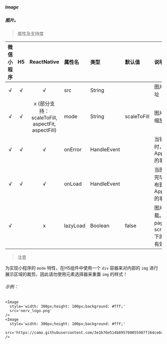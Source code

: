 ##### Image
##### 图片。

> 属性及支持度

| 微信小程序 | H5 | ReactNative| 属性名 | 类型 | 默认值 | 说明 |
| :-: | :-: | :-: | :- | :- | :- | :- |
| √ | √ | √ | src       | String      |             | 图片资源地址    |
| √ | √ | x (部分支持：scaleToFill, aspectFit, aspectFill) | mode      | String      | scaleToFill | 图片裁剪、缩放的模式   |
| √ | √ | √ | onError | HandleEvent |             | 当错误发生时，发布到 AppService 的事件名  |
| √ | √ | √ | onLoad  | HandleEvent |             | 当图片载入完毕时，发布到 AppService 的事件名 |
| √ |   | x | lazyLoad | Boolean     | false       | 图片懒加载。只针对 page 与 scroll-view 下的 image 有效 |


> 注意 

为实现小程序的 `mode` 特性，在H5组件中使用一个 `div` 容器来对内部的 `img` 进行展示区域的裁剪，因此请勿使用元素选择器来重置 `img` 的样式！

###### 示例：
```
<Image
  style='width: 300px;height: 100px;background: #fff;'
  src='nerv_logo.png'
/>
<Image
  style='width: 300px;height: 100px;background: #fff;'
  src='https://camo.githubusercontent.com/3e1b76e514b895760055987f164ce6c95935a3aa/687474703a2f2f73746f726167652e333630627579696d672e636f6d2f6d74642f686f6d652f6c6f676f2d3278313531333833373932363730372e706e67'
/>
```
